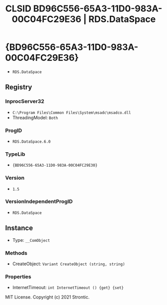 ﻿---
title: "CLSID BD96C556-65A3-11D0-983A-00C04FC29E36 | RDS.DataSpace"
excerpt: What is COM-Object CLSID BD96C556-65A3-11D0-983A-00C04FC29E36?
---

# {BD96C556-65A3-11D0-983A-00C04FC29E36}

* `RDS.DataSpace`

## Registry


### InprocServer32

* `C:\Program Files\Common Files\System\msadc\msadco.dll`
* ThreadingModel: `Both`

### ProgID

* `RDS.DataSpace.6.0`

### TypeLib

* `{BD96C556-65A3-11D0-983A-00C04FC29E30}`

### Version

* `1.5`

### VersionIndependentProgID

* `RDS.DataSpace`

## Instance

* Type: `__ComObject`

### Methods

* CreateObject: `Variant CreateObject (string, string)`

### Properties

* InternetTimeout: `int InternetTimeout () {get} {set} `

MIT License. Copyright (c) 2021 Strontic.


